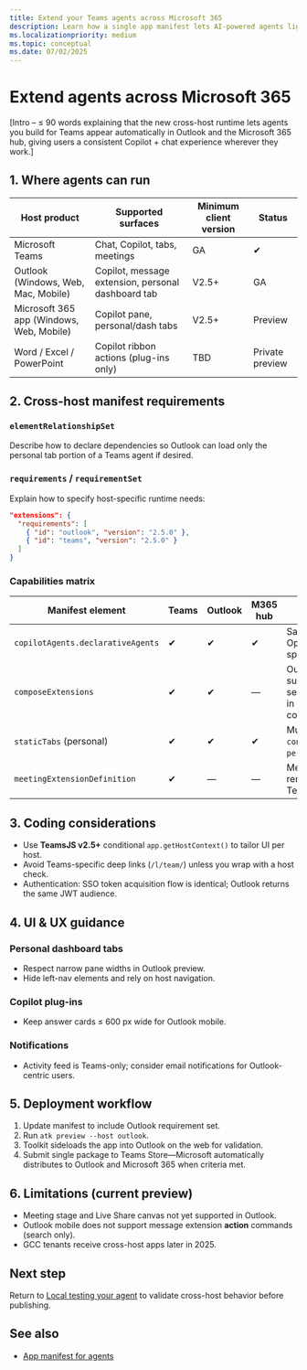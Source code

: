 ```yaml
---
title: Extend your Teams agents across Microsoft 365  
description: Learn how a single app manifest lets AI-powered agents light up in Outlook, Microsoft 365 app, and other hosts while reusing the same code base.  
ms.localizationpriority: medium  
ms.topic: conceptual
ms.date: 07/02/2025  
---
```

# Extend agents across Microsoft 365  

[Intro – ≤ 90 words explaining that the new cross-host runtime lets agents you build for Teams appear automatically in Outlook and the Microsoft 365 hub, giving users a consistent Copilot + chat experience wherever they work.]

## 1. Where agents can run  

| Host product | Supported surfaces | Minimum client version | Status |  
|--------------|-------------------|------------------------|--------|  
| Microsoft Teams | Chat, Copilot, tabs, meetings | GA | ✔ |  
| Outlook (Windows, Web, Mac, Mobile) | Copilot, message extension, personal dashboard tab | V2.5+ | GA |  
| Microsoft 365 app (Windows, Web, Mobile) | Copilot pane, personal/dash tabs | V2.5+ | Preview |  
| Word / Excel / PowerPoint | Copilot ribbon actions (plug-ins only) | TBD | Private preview |

## 2. Cross-host manifest requirements  

### `elementRelationshipSet`  

Describe how to declare dependencies so Outlook can load only the personal tab portion of a Teams agent if desired.

### `requirements` / `requirementSet`  

Explain how to specify host-specific runtime needs:  

```json
"extensions": {
  "requirements": [
    { "id": "outlook", "version": "2.5.0" },
    { "id": "teams", "version": "2.5.0" }
  ]
}
```

### Capabilities matrix  

| Manifest element | Teams | Outlook | M365 hub | Notes |  
|------------------|-------|---------|----------|-------|  
| `copilotAgents.declarativeAgents` | ✔ | ✔ | ✔ | Same OpenAPI spec reused. |  
| `composeExtensions` | ✔ | ✔ | — | Outlook supports search/action in mail compose. |  
| `staticTabs` (personal) | ✔ | ✔ | ✔ | Must set `context` to `personalTab`. |  
| `meetingExtensionDefinition` | ✔ | — | — | Meetings remain Teams-only. |

## 3. Coding considerations  

- Use **TeamsJS v2.5+** conditional `app.getHostContext()` to tailor UI per host.  
- Avoid Teams-specific deep links (`/l/team/`) unless you wrap with a host check.  
- Authentication: SSO token acquisition flow is identical; Outlook returns the same JWT audience.  

## 4. UI & UX guidance  

### Personal dashboard tabs  

- Respect narrow pane widths in Outlook preview.  
- Hide left-nav elements and rely on host navigation.  

### Copilot plug-ins  

- Keep answer cards ≤ 600 px wide for Outlook mobile.  

### Notifications  

- Activity feed is Teams-only; consider email notifications for Outlook-centric users.  

## 5. Deployment workflow  

1. Update manifest to include Outlook requirement set.  
2. Run `atk preview --host outlook`.  
3. Toolkit sideloads the app into Outlook on the web for validation.  
4. Submit single package to Teams Store—Microsoft automatically distributes to Outlook and Microsoft 365 when criteria met.

## 6. Limitations (current preview)  

- Meeting stage and Live Share canvas not yet supported in Outlook.  
- Outlook mobile does not support message extension **action** commands (search only).  
- GCC tenants receive cross-host apps later in 2025.

## Next step  

Return to [Local testing your agent](../test/local-testing-your-agent-outline.md) to validate cross-host behavior before publishing.

## See also  

- [App manifest for agents](../build/app-manifest-for-agents-outline.md)
